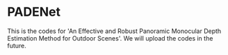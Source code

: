 # PADENet
This is the codes for 'An Effective and Robust Panoramic Monocular Depth Estimation Method for Outdoor Scenes'.
We will upload the codes in the future.
